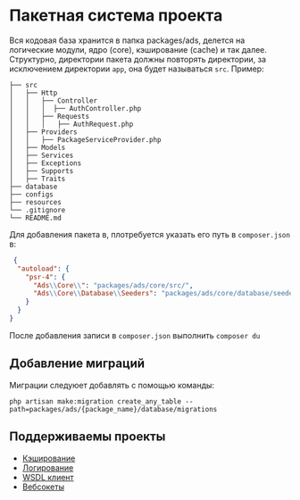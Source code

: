 # Пакетная система проекта

Вся кодовая база хранится в папка packages/ads, делется на логические модули, ядро (core), кэширование (cache) и так далее.
Структурно, директории пакета должны повторять директории, за исключением директории `app`, она будет называться `src`. 
Пример:
```
├── src
│   ├── Http
│   │   ├── Controller
│   │   │  ├── AuthController.php
│   │   ├── Requests
│   │   │   ├── AuthRequest.php
│   ├── Providers
│   │   ├── PackageServiceProvider.php
│   ├── Models
│   ├── Services
│   ├── Exceptions
│   ├── Supports
│   ├── Traits
├── database
├── configs
├── resources
└── .gitignore
└── README.md
```

Для добавления пакета в, плотребуется указать его путь в `composer.json` в:

```json
 {
  "autoload": {
    "psr-4": {
      "Ads\\Core\\": "packages/ads/core/src/",
      "Ads\\Core\\Database\\Seeders": "packages/ads/core/database/seeders"
    }
  }
}
```

После добавления записи в `composer.json` выполнить `composer du`

## Добавление миграций

Миграции следуюет добавлять с помощью команды:

```shell
php artisan make:migration create_any_table --path=packages/ads/{package_name}/database/migrations
```

## Поддерживаемы проекты
* [Кэширование](https://gitlab.com/ads-lk/cache)
* [Логирование](https://gitlab.com/ads-lk/logging)
* [WSDL клиент](https://gitlab.com/ads-lk/wsdl)
* [Вебсокеты](https://gitlab.com/ads-lk/websocket)
